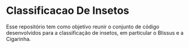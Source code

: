 # Classificacao De Insetos
Esse repositório tem como objetivo reunir o conjunto de código desenvolvidos para a classificação de insetos, em particular o Blissus e a Cigarinha.
